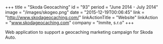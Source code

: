 +++
title = "Skoda Geocaching"
id = "93"
period = "June 2014 - July 2014"
image = "/images/skogeo.png"
date = "2015-12-19T00:06:45"
link = "http://www.skodageocaching.com/"
linkActionTitle = "Website"
linkAction = "www.skodageocaching.com"
company = "Inmite, s.r.o"
+++

Web application to support a geocaching marketing campaign for Skoda Auto.
